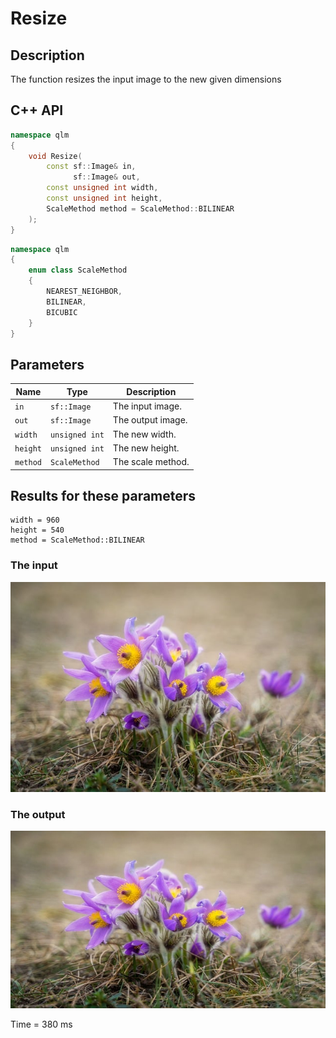 # Resize

## Description
The function resizes the input image to the new given dimensions

## C++ API
```c++
namespace qlm
{
	void Resize(
		const sf::Image& in,
		      sf::Image& out,
		const unsigned int width,
		const unsigned int height,
		ScaleMethod method = ScaleMethod::BILINEAR
	);
}
```
```c++
namespace qlm
{
	enum class ScaleMethod
	{
		NEAREST_NEIGHBOR,
		BILINEAR,
		BICUBIC
	}
}
```
## Parameters

| Name    | Type           | Description                      |
|---------|----------------|----------------------------------|
| `in`    | `sf::Image`    | The input image.                 |
| `out`   | `sf::Image`    | The output image.                |
| `width` | `unsigned int` | The new width.                   |
| `height`| `unsigned int` | The new height.                  |
| `method`| `ScaleMethod`  | The scale method.                |

## Results for these parameters 
    width = 960 
	height = 540
	method = ScaleMethod::BILINEAR
### The input
![Input Image](input.jpg)
### The output
![Input Image](result.jpg)

Time = 380 ms
